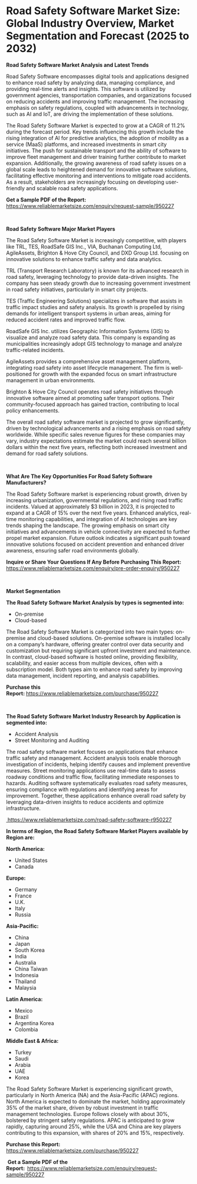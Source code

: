 <p><h1>Road Safety Software Market Size: Global Industry Overview, Market Segmentation and Forecast (2025 to 2032)</h1></p><p><strong>Road Safety Software Market Analysis and Latest Trends</strong></p>
<p><p>Road Safety Software encompasses digital tools and applications designed to enhance road safety by analyzing data, managing compliance, and providing real-time alerts and insights. This software is utilized by government agencies, transportation companies, and organizations focused on reducing accidents and improving traffic management. The increasing emphasis on safety regulations, coupled with advancements in technology, such as AI and IoT, are driving the implementation of these solutions.</p><p>The Road Safety Software Market is expected to grow at a CAGR of 11.2% during the forecast period. Key trends influencing this growth include the rising integration of AI for predictive analytics, the adoption of mobility as a service (MaaS) platforms, and increased investments in smart city initiatives. The push for sustainable transport and the ability of software to improve fleet management and driver training further contribute to market expansion. Additionally, the growing awareness of road safety issues on a global scale leads to heightened demand for innovative software solutions, facilitating effective monitoring and interventions to mitigate road accidents. As a result, stakeholders are increasingly focusing on developing user-friendly and scalable road safety applications.</p></p>
<p><strong>Get a Sample PDF of the Report:&nbsp;</strong> <a href="https://www.reliablemarketsize.com/enquiry/request-sample/950227?utm_campaign=3042&utm_medium=2&utm_source=Github&utm_content=ia&utm_term=18042025&utm_id=road-safety-software">https://www.reliablemarketsize.com/enquiry/request-sample/950227</a></p>
<p>&nbsp;</p>
<p><strong>Road Safety Software Major Market Players</strong></p>
<p><p>The Road Safety Software Market is increasingly competitive, with players like TRL, TES, RoadSafe GIS Inc., VIA, Buchanan Computing Ltd, AgileAssets, Brighton & Hove City Council, and DXD Group Ltd. focusing on innovative solutions to enhance traffic safety and data analytics.</p><p>TRL (Transport Research Laboratory) is known for its advanced research in road safety, leveraging technology to provide data-driven insights. The company has seen steady growth due to increasing government investment in road safety initiatives, particularly in smart city projects. </p><p>TES (Traffic Engineering Solutions) specializes in software that assists in traffic impact studies and safety analysis. Its growth is propelled by rising demands for intelligent transport systems in urban areas, aiming for reduced accident rates and improved traffic flow.</p><p>RoadSafe GIS Inc. utilizes Geographic Information Systems (GIS) to visualize and analyze road safety data. This company is expanding as municipalities increasingly adopt GIS technology to manage and analyze traffic-related incidents. </p><p>AgileAssets provides a comprehensive asset management platform, integrating road safety into asset lifecycle management. The firm is well-positioned for growth with the expanded focus on smart infrastructure management in urban environments.</p><p>Brighton & Hove City Council operates road safety initiatives through innovative software aimed at promoting safer transport options. Their community-focused approach has gained traction, contributing to local policy enhancements.</p><p>The overall road safety software market is projected to grow significantly, driven by technological advancements and a rising emphasis on road safety worldwide. While specific sales revenue figures for these companies may vary, industry expectations estimate the market could reach several billion dollars within the next five years, reflecting both increased investment and demand for road safety solutions.</p></p>
<p>&nbsp;</p>
<p><strong>What Are The Key Opportunities For Road Safety Software Manufacturers?</strong></p>
<p><p>The Road Safety Software market is experiencing robust growth, driven by increasing urbanization, governmental regulations, and rising road traffic incidents. Valued at approximately $3 billion in 2023, it is projected to expand at a CAGR of 15% over the next five years. Enhanced analytics, real-time monitoring capabilities, and integration of AI technologies are key trends shaping the landscape. The growing emphasis on smart city initiatives and advancements in vehicle connectivity are expected to further propel market expansion. Future outlook indicates a significant push toward innovative solutions focused on accident prevention and enhanced driver awareness, ensuring safer road environments globally.</p></p>
<p><strong>Inquire or Share Your Questions If Any Before Purchasing This Report:</strong> <a href="https://www.reliablemarketsize.com/enquiry/pre-order-enquiry/950227?utm_campaign=3042&utm_medium=2&utm_source=Github&utm_content=ia&utm_term=18042025&utm_id=road-safety-software">https://www.reliablemarketsize.com/enquiry/pre-order-enquiry/950227</a></p>
<p>&nbsp;</p>
<p><strong>Market Segmentation</strong></p>
<p><strong>The Road Safety Software Market Analysis by types is segmented into:</strong></p>
<p><ul><li>On-premise</li><li>Cloud-based</li></ul></p>
<p><p>The Road Safety Software Market is categorized into two main types: on-premise and cloud-based solutions. On-premise software is installed locally on a company’s hardware, offering greater control over data security and customization but requiring significant upfront investment and maintenance. In contrast, cloud-based software is hosted online, providing flexibility, scalability, and easier access from multiple devices, often with a subscription model. Both types aim to enhance road safety by improving data management, incident reporting, and analysis capabilities.</p></p>
<p><strong>Purchase this Report:&nbsp;</strong><a href="https://www.reliablemarketsize.com/purchase/950227?utm_campaign=3042&utm_medium=2&utm_source=Github&utm_content=ia&utm_term=18042025&utm_id=road-safety-software">https://www.reliablemarketsize.com/purchase/950227</a></p>
<p>&nbsp;</p>
<p><strong>The Road Safety Software Market Industry Research by Application is segmented into:</strong></p>
<p><ul><li>Accident Analysis</li><li>Street Monitoring and Auditing</li></ul></p>
<p><p>The road safety software market focuses on applications that enhance traffic safety and management. Accident analysis tools enable thorough investigation of incidents, helping identify causes and implement preventive measures. Street monitoring applications use real-time data to assess roadway conditions and traffic flow, facilitating immediate responses to hazards. Auditing software systematically evaluates road safety measures, ensuring compliance with regulations and identifying areas for improvement. Together, these applications enhance overall road safety by leveraging data-driven insights to reduce accidents and optimize infrastructure.</p></p>
<p><a href="https://www.reliablemarketsize.com/road-safety-software-r950227?utm_campaign=3042&utm_medium=2&utm_source=Github&utm_content=ia&utm_term=18042025&utm_id=road-safety-software">&nbsp;https://www.reliablemarketsize.com/road-safety-software-r950227</a></p>
<p><strong>In terms of Region, the Road Safety Software Market Players available by Region are:</strong></p>
<p>
    <p> <strong> North America: </strong>
        <ul>
            <li>United States</li>
            <li>Canada</li>
        </ul>
        </p> 
    <p> <strong> Europe: </strong>
        <ul>
            <li>Germany</li>
            <li>France</li>
            <li>U.K.</li>
            <li>Italy</li>
            <li>Russia</li>
        </ul>
        </p> 
    <p> <strong> Asia-Pacific: </strong>
        <ul>
            <li>China</li>
            <li>Japan</li>
            <li>South Korea</li>
            <li>India</li>
            <li>Australia</li>
            <li>China Taiwan</li>
            <li>Indonesia</li>
            <li>Thailand</li>
            <li>Malaysia</li>
        </ul>
        </p> 
    <p> <strong> Latin America: </strong>
        <ul>
            <li>Mexico</li>
            <li>Brazil</li>
            <li>Argentina Korea</li>
            <li>Colombia</li>
        </ul>
        </p> 
    <p> <strong> Middle East & Africa: </strong>
        <ul>
            <li>Turkey</li>
            <li>Saudi</li>
            <li>Arabia</li>
            <li>UAE</li>
            <li>Korea</li>
        </ul>
    </p>
    </p>
<p><p>The Road Safety Software Market is experiencing significant growth, particularly in North America (NA) and the Asia-Pacific (APAC) regions. North America is expected to dominate the market, holding approximately 35% of the market share, driven by robust investment in traffic management technologies. Europe follows closely with about 30%, bolstered by stringent safety regulations. APAC is anticipated to grow rapidly, capturing around 25%, while the USA and China are key players contributing to this expansion, with shares of 20% and 15%, respectively.</p></p>
<p><strong>Purchase this Report: </strong><a href="https://www.reliablemarketsize.com/purchase/950227?utm_campaign=3042&utm_medium=2&utm_source=Github&utm_content=ia&utm_term=18042025&utm_id=road-safety-software">https://www.reliablemarketsize.com/purchase/950227</a></p>
<p>&nbsp;<strong>Get a Sample PDF of the Report:&nbsp;&nbsp;</strong><a href="https://www.reliablemarketsize.com/enquiry/request-sample/950227?utm_campaign=3042&utm_medium=2&utm_source=Github&utm_content=ia&utm_term=18042025&utm_id=road-safety-software">https://www.reliablemarketsize.com/enquiry/request-sample/950227</a></p>
<p><strong></strong></p>
<p><p></p><p></p><p></p></p>